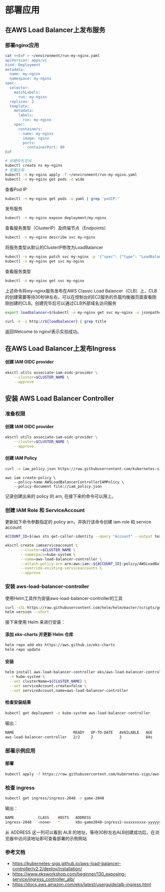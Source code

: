 # 部署应用

## 在AWS Load Balancer上发布服务

### 部署nginx应用

```bash
cat <<EoF > ~/environment/run-my-nginx.yaml
apiVersion: apps/v1
kind: Deployment
metadata:
  name: my-nginx
  namespace: my-nginx
spec:
  selector:
    matchLabels:
      run: my-nginx
  replicas: 2
  template:
    metadata:
      labels:
        run: my-nginx
    spec:
      containers:
      - name: my-nginx
        image: nginx
        ports:
        - containerPort: 80
EoF

# 创建命名空间
kubectl create ns my-nginx
# 部署应用
kubectl -n my-nginx apply -f ~/environment/run-my-nginx.yaml
kubectl -n my-nginx get pods -o wide
```

查看Pod IP

```bash
kubectl -n my-nginx get pods -o yaml | grep 'podIP:'
```

发布服务

```bash
kubectl -n my-nginx expose deployment/my-nginx
```

查看服务类型（ClusterIP）及终端节点（Endpoints）

```bash
kubectl -n my-nginx describe svc my-nginx
```

将服务类型从默认的ClusterIP修改为LoadBalancer

```bash
kubectl -n my-nginx patch svc my-nginx -p '{"spec": {"type": "LoadBalancer"}}'
kubectl -n my-nginx get svc my-nginx
```

查看服务类型

```bash
kubectl -n my-nginx get svc my-nginx
```

上述命令将my-nginx服务发布在AWS Classic Load Balancer（CLB）上，CLB的创建需要等待30秒钟左右，可以在控制台的EC2服务的负载均衡器页面查看刚刚创建的CLB。创建完毕后可以通过CLB外部域名访问服务

```bash
export loadbalancer=$(kubectl -n my-nginx get svc my-nginx -o jsonpath='{.status.loadBalancer.ingress[*].hostname}')

curl -k -s http://${loadbalancer} | grep title
```

返回Welcome to nginx!表示实验成功。

## 在AWS Load Balancer上发布Ingress

#### 创建 IAM OIDC provider

```bash
eksctl utils associate-iam-oidc-provider \
    --cluster=$CLUSTER_NAME \
    --approve
```

#### 

## 安装 AWS Load Balancer Controller

### 准备权限

#### 创建 IAM OIDC provider

```bash
eksctl utils associate-iam-oidc-provider \
    --cluster=$CLUSTER_NAME \
    --approve
```

#### 创建 IAM Policy


```bash
curl -o iam_policy.json https://raw.githubusercontent.com/kubernetes-sigs/aws-load-balancer-controller/v2.3.0/docs/install/iam_policy.json
```

```
aws iam create-policy \
    --policy-name AWSLoadBalancerControllerIAMPolicy \
    --policy-document file://iam_policy.json
```

记录创建出来的 policy 的 arn, 在接下来的命令可以用上。

### 创建 IAM Role 和 ServiceAccount 

更新如下命令参数指定的 policy arn，并执行该命令创建 iam role 和 service account

```bash
ACCOUNT_ID=$(aws sts get-caller-identity --query "Account" --output text)

eksctl create iamserviceaccount \
       --cluster=$CLUSTER_NAME \
       --namespace=kube-system \
       --name=aws-load-balancer-controller \
       --attach-policy-arn arn:aws:iam::${ACCOUNT_ID}:policy/AWSLoadBalancerControllerIAMPolicy \
       --override-existing-serviceaccounts \
       --approve
```


### 安装 aws-load-balancer-controller

使用Helm工具作为安装aws-load-balancer-controller的工具

```bash
curl -sSL https://raw.githubusercontent.com/helm/helm/master/scripts/get-helm-3 | bash
helm version --short
```

接下来使用 Helm 来进行安装：

#### 添加 eks-charts 并更新 Helm 仓库

```bash
helm repo add eks https://aws.github.io/eks-charts
helm repo update
```
#### 安装

```bash
helm install aws-load-balancer-controller eks/aws-load-balancer-controller \
  -n kube-system \
  --set clusterName=${CLUSTER_NAME} \
  --set serviceAccount.create=false \
  --set serviceAccount.name=aws-load-balancer-controller 
```

#### 检查安装结果

```bash
kubectl get deployment -n kube-system aws-load-balancer-controller
```

输出：
```bash
NAME                           READY   UP-TO-DATE   AVAILABLE   AGE
aws-load-balancer-controller   2/2     2            2           84s
```



### 部署示例应用

#### 部署

```bash
kubectl apply -f https://raw.githubusercontent.com/kubernetes-sigs/aws-load-balancer-controller/v2.3.0/docs/examples/2048/2048_full.yaml
```

### 检查 ingress
```bash
kubectl get ingress/ingress-2048 -n game-2048
```

输出：
```bash
NAME           CLASS    HOSTS   ADDRESS                                                                   PORTS   AGE
ingress-2048   <none>   *       k8s-game2048-ingress2-xxxxxxxxxx-yyyyyyyyyy.us-west-2.elb.amazonaws.com   80      2m32s
```

从 ADDRESS 这一列可以看到 ALB 的地址，等待30秒左右ALB创建成功后，在浏览器中访问该地址即可查看部署的示例网站

### 参考文档

- https://kubernetes-sigs.github.io/aws-load-balancer-controller/v2.2/deploy/installation/
- https://www.eksworkshop.com/beginner/130_exposing-service/ingress_controller_alb/
- https://docs.aws.amazon.com/eks/latest/userguide/alb-ingress.html